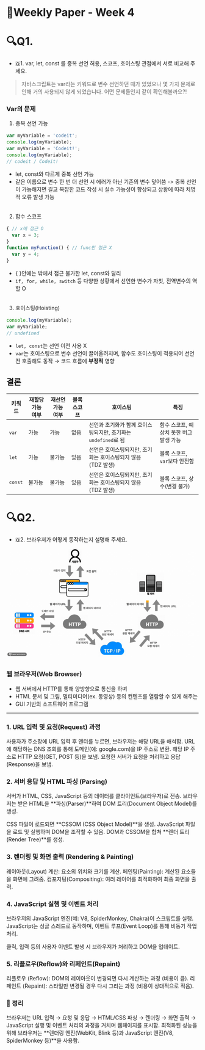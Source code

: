 # 📖Weekly Paper - Week 4

# 🔍Q1.
- 🇶1. var, let, const 를 중복 선언 허용, 스코프, 호이스팅 관점에서 서로 비교해 주세요.
> 자바스크립트는 var라는 키워드로 변수 선언하던 때가 있었으나 몇 가지 문제로 인해 거의 사용되지 않게 되었습니다. 어떤 문제들인지 같이 확인해볼까요?!

### Var의 문제

1. 중복 선언 가능

```jsx
var myVariable = 'codeit';
console.log(myVariable);
var myVariable = 'Codeit!';
console.log(myVariable); 
// codeit / Codeit!
```

- let, const와 다르게 중복 선언 가능
- 같은 이름으로 변수 한 번 더 선언 시 에러가 아닌 기존의 변수 덮어씀
-> 중복 선언이 가능해지면 길고 복잡한 코드 작성 시 실수 가능성이 향상되고 상황에 따라 치명적 오류 발생 가능
<br><br>

2. 함수 스코프

```jsx
{ // x에 접근 O
  var x = 3;
}
function myFunction() { // func만 접근 X
  var y = 4;
}
```

- { }안에는 밖에서 접근 불가한 let, const와 달리
- `if, for, while, switch` 등 다양한 상황에서 선언한 변수가 자칫, 전역변수의 역할 O
<br><br>

3. 호이스팅(Hoisting)

```jsx
console.log(myVariable);
var myVariable;
// undefined
```

- `let, const`는 선언 이전 사용 X
- `var`는 호이스팅으로 변수 선언이 끌어올려지며, 함수도 호이스팅이 적용되어 선언 전 호출해도 동작 → 코드 흐름에 **부정적** 영향

## 결론
| 키워드 | 재할당 가능 여부 | 재선언 가능 여부 | 블록 스코프 | 호이스팅 | 특징 |
| --- | --- | --- | --- | --- | --- |
| `var` | 가능 | 가능 | 없음 | 선언과 초기화가 함께 호이스팅되지만, 초기화는 `undefined`로 됨 | 함수 스코프, 예상치 못한 버그 발생 가능 |
| `let` | 가능 | 불가능 | 있음 | 선언은 호이스팅되지만, 초기화는 호이스팅되지 않음 (TDZ 발생) | 블록 스코프, `var`보다 안전함 |
| `const` | 불가능 | 불가능 | 있음 | 선언은 호이스팅되지만, 초기화는 호이스팅되지 않음 (TDZ 발생) | 블록 스코프, 상수(변경 불가) |

# 🔍Q2.
- 🇶2. 브라우저가 어떻게 동작하는지 설명해 주세요.

![alt text](image.png)

### 웹 브라우저(Web Browser)
- 웹 서버에서 HTTP를 통해 양방향으로 통신을 하며
- HTML 문서 및 그림, 멀티미디어(ex. 동영상) 등의 컨텐츠를 열람할 수 있게 해주는
- GUI 기반의 소프트웨어 프로그램
<hr>

### 1. URL 입력 및 요청(Request) 과정
사용자가 주소창에 URL 입력 후 엔터를 누르면, 브라우저는 해당 URL을 해석함.
URL에 해당하는 DNS 조회를 통해 도메인(예: google.com)을 IP 주소로 변환.
해당 IP 주소로 HTTP 요청(GET, POST 등)을 보냄.
요청한 서버가 요청을 처리하고 응답(Response)을 보냄.

### 2. 서버 응답 및 HTML 파싱 (Parsing)
서버가 HTML, CSS, JavaScript 등의 데이터를 클라이언트(브라우저)로 전송.
브라우저는 받은 HTML을 **파싱(Parser)**하여 DOM 트리(Document Object Model)를 생성.

CSS 파일이 로드되면 **CSSOM (CSS Object Model)**을 생성.
JavaScript 파일을 로드 및 실행하며 DOM을 조작할 수 있음.
DOM과 CSSOM을 합쳐 **렌더 트리(Render Tree)**를 생성.

### 3. 렌더링 및 화면 출력 (Rendering & Painting)
레이아웃(Layout) 계산: 요소의 위치와 크기를 계산.
페인팅(Painting): 계산된 요소들을 화면에 그려줌.
컴포지팅(Compositing): 여러 레이어를 최적화하여 최종 화면을 출력.

### 4. JavaScript 실행 및 이벤트 처리
브라우저의 JavaScript 엔진(예: V8, SpiderMonkey, Chakra)이 스크립트를 실행.
JavaScript는 싱글 스레드로 동작하며, 이벤트 루프(Event Loop)를 통해 비동기 작업 처리.

클릭, 입력 등의 사용자 이벤트 발생 시 브라우저가 처리하고 DOM을 업데이트.

### 5. 리플로우(Reflow)와 리페인트(Repaint)
리플로우 (Reflow): DOM의 레이아웃이 변경되면 다시 계산하는 과정 (비용이 큼).
리페인트 (Repaint): 스타일만 변경될 경우 다시 그리는 과정 (비용이 상대적으로 적음).

### 📌 정리
브라우저는 URL 입력 → 요청 및 응답 → HTML/CSS 파싱 → 렌더링 → 화면 출력 → JavaScript 실행 및 이벤트 처리의 과정을 거치며 웹페이지를 표시함.
최적화된 성능을 위해 브라우저는 **렌더링 엔진(WebKit, Blink 등)과 JavaScript 엔진(V8, SpiderMonkey 등)**을 사용함.